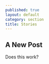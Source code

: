 ```yaml
---
published: true
layout: default
category: section
title: Stories
---
```


## A New Post

Does this work?
